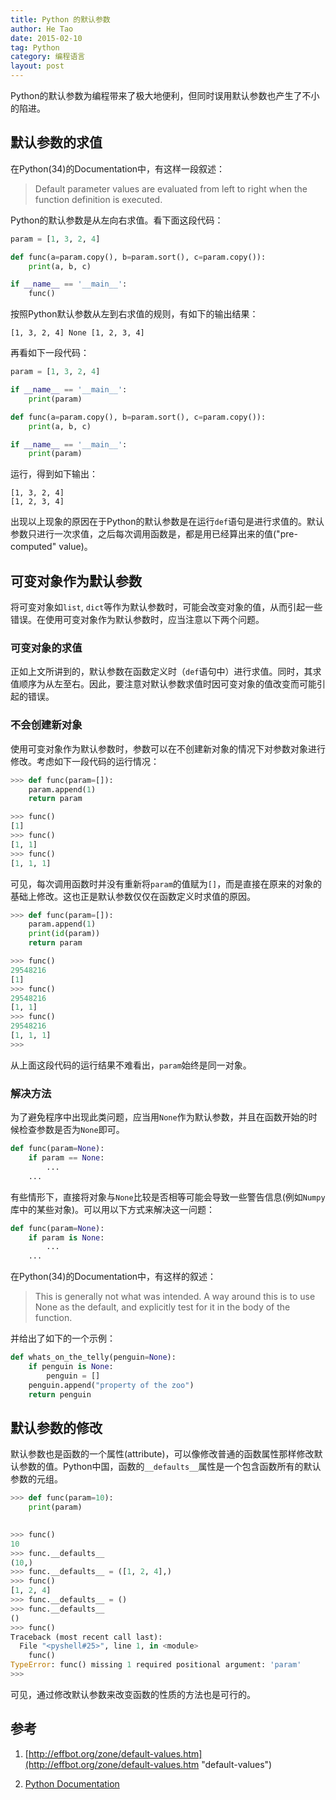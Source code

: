 ```yaml
---
title: Python 的默认参数
author: He Tao
date: 2015-02-10
tag: Python
category: 编程语言
layout: post
---
```


Python的默认参数为编程带来了极大地便利，但同时误用默认参数也产生了不小的陷进。

默认参数的求值
---------------

在Python(34)的Documentation中，有这样一段叙述：

> Default parameter values are evaluated from left to right when the function definition is executed. 

Python的默认参数是从左向右求值。看下面这段代码：

```python
param = [1, 3, 2, 4]

def func(a=param.copy(), b=param.sort(), c=param.copy()):
    print(a, b, c)

if __name__ == '__main__':
    func()
```

<!--more-->

按照Python默认参数从左到右求值的规则，有如下的输出结果：

    [1, 3, 2, 4] None [1, 2, 3, 4]

再看如下一段代码：

```python
param = [1, 3, 2, 4]

if __name__ == '__main__':
    print(param)

def func(a=param.copy(), b=param.sort(), c=param.copy()):
    print(a, b, c)

if __name__ == '__main__':
    print(param)
```

运行，得到如下输出：

    [1, 3, 2, 4]
    [1, 2, 3, 4]
    
出现以上现象的原因在于Python的默认参数是在运行`def`语句是进行求值的。默认参数只进行一次求值，之后每次调用函数是，都是用已经算出来的值("pre-computed" value)。

可变对象作为默认参数
---------------------

将可变对象如`list`, `dict`等作为默认参数时，可能会改变对象的值，从而引起一些错误。在使用可变对象作为默认参数时，应当注意以下两个问题。

### 可变对象的求值

正如上文所讲到的，默认参数在函数定义时（`def`语句中）进行求值。同时，其求值顺序为从左至右。因此，要注意对默认参数求值时因可变对象的值改变而可能引起的错误。

### 不会创建新对象

使用可变对象作为默认参数时，参数可以在不创建新对象的情况下对参数对象进行修改。考虑如下一段代码的运行情况：

```python
>>> def func(param=[]):
	param.append(1)
	return param

>>> func()
[1]
>>> func()
[1, 1]
>>> func()
[1, 1, 1]
```

可见，每次调用函数时并没有重新将`param`的值赋为`[]`，而是直接在原来的对象的基础上修改。这也正是默认参数仅仅在函数定义时求值的原因。

```python
>>> def func(param=[]):
	param.append(1)
	print(id(param))
	return param

>>> func()
29548216
[1]
>>> func()
29548216
[1, 1]
>>> func()
29548216
[1, 1, 1]
>>> 
```

从上面这段代码的运行结果不难看出，`param`始终是同一对象。

### 解决方法

为了避免程序中出现此类问题，应当用`None`作为默认参数，并且在函数开始的时候检查参数是否为`None`即可。

```python
def func(param=None):
    if param == None:
        ...
    ...
```

有些情形下，直接将对象与`None`比较是否相等可能会导致一些警告信息(例如`Numpy`库中的某些对象)。可以用以下方式来解决这一问题：

```python
def func(param=None):
    if param is None:
        ...
    ...
```

在Python(34)的Documentation中，有这样的叙述：

> This is generally not what was intended. A way around this is to use None as the default, and explicitly test for it in the body of the function.

并给出了如下的一个示例：

```python
def whats_on_the_telly(penguin=None):
    if penguin is None:
        penguin = []
    penguin.append("property of the zoo")
    return penguin
```

默认参数的修改
-----------------

默认参数也是函数的一个属性(attribute)，可以像修改普通的函数属性那样修改默认参数的值。Python中国，函数的`__defaults__`属性是一个包含函数所有的默认参数的元组。

```python
>>> def func(param=10):
	print(param)

	
>>> func()
10
>>> func.__defaults__
(10,)
>>> func.__defaults__ = ([1, 2, 4],)
>>> func()
[1, 2, 4]
>>> func.__defaults__ = ()
>>> func.__defaults__
()
>>> func()
Traceback (most recent call last):
  File "<pyshell#25>", line 1, in <module>
    func()
TypeError: func() missing 1 required positional argument: 'param'
>>>
```

可见，通过修改默认参数来改变函数的性质的方法也是可行的。

参考
------

1. [http://effbot.org/zone/default-values.htm](http://effbot.org/zone/default-values.htm "default-values")

2. [Python Documentation](https://docs.python.org/3/)



